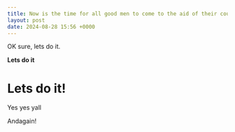 ```yaml
---
title: Now is the time for all good men to come to the aid of their country
layout: post
date: 2024-08-28 15:56 +0000
---
```


OK sure, lets do it.

**Lets do it**

# Lets do it!

Yes yes yall

Andagain!
